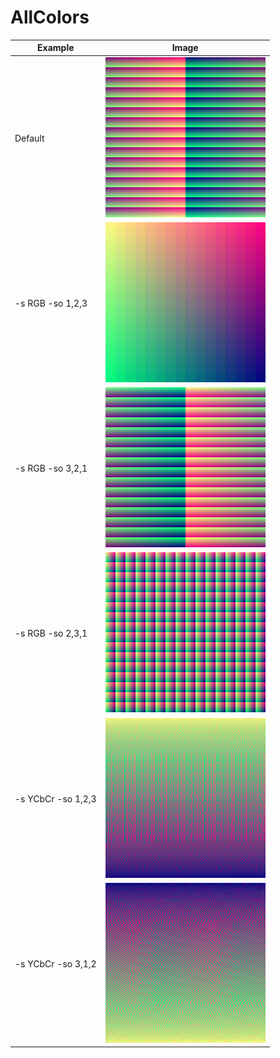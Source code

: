 # AllColors #

| Example | Image |
|---------|-------|
| Default | ![Default-0](img/img-11-Default-1.png "Default-0") |
| -s RGB -so 1,2,3 | ![RGB-123-1](img/img-11-RGB-123-2.png "RGB-123-1") |
| -s RGB -so 3,2,1 | ![RGB-321-2](img/img-11-RGB-321-3.png "RGB-321-2") |
| -s RGB -so 2,3,1 | ![RGB-231-3](img/img-11-RGB-231-4.png "RGB-231-3") |
| -s YCbCr -so 1,2,3 | ![YCbCr-123-4](img/img-11-YCbCr-123-5.png "YCbCr-123-4") |
| -s YCbCr -so 3,1,2 | ![YCbCr-312-5](img/img-11-YCbCr-312-6.png "YCbCr-312-5") |
